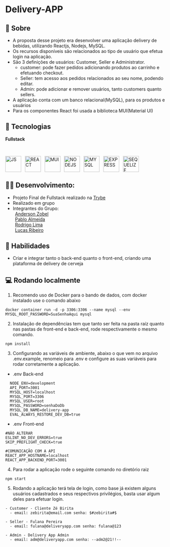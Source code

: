 # Delivery-APP 
## 📖 Sobre

- A proposta desse projeto era desenvolver uma aplicação delivery de bebidas, utilizando Reactjs, Nodejs, MySQL.<br>
- Os recursos disponíveis são relacionados ao tipo de usuário que efetua login na aplicação.<br>
- São 3 definições de usuários: Customer, Seller e Administrator.
  - customer: pode fazer pedidos adicionando produtos ao carrinho e efetuando checkout.
  - Seller: tem acesso aos pedidos relacionados ao seu nome, podendo editar.
  - Admin: pode adicionar e remover usuários, tanto customers quanto sellers.
- A aplicação conta com um banco relacional(MySQL), para os produtos e usuários<br>
- Para os componentes React foi usada a biblioteca MUI(Material UI)



## 🧰 Tecnologias  

**Fullstack**
<div style="display: inline_block"><br>
 
  <img align="center" alt="JS" width="50" src="https://cdn.jsdelivr.net/gh/devicons/devicon/icons/javascript/javascript-original.svg" />&nbsp;&nbsp;
  <img align="center" alt="REACT" width="50" src="https://cdn.jsdelivr.net/gh/devicons/devicon/icons/react/react-original.svg" />&nbsp;&nbsp;
  <img align="center" alt="MUI" width="50" src="https://cdn.jsdelivr.net/gh/devicons/devicon/icons/materialui/materialui-original.svg" />&nbsp;&nbsp;
  <img align="center" alt="NODEJS" width="50" src="https://cdn.jsdelivr.net/gh/devicons/devicon/icons/nodejs/nodejs-original.svg" />&nbsp;&nbsp;
  <img align="center" alt="MYSQL" width="50" src="https://cdn.jsdelivr.net/gh/devicons/devicon/icons/mysql/mysql-original.svg" />&nbsp;&nbsp;
  <img align="center" alt ="EXPRESS" width="50" src="https://cdn.jsdelivr.net/gh/devicons/devicon/icons/express/express-original.svg" />&nbsp;&nbsp;
  <img align="center" alt ="SEQUELIZE" width="50"  src="https://cdn.jsdelivr.net/gh/devicons/devicon/icons/sequelize/sequelize-original.svg" />&nbsp;&nbsp;
 
</div>

## 👷‍♂️ Desenvolvimento:
- Projeto Final de Fullstack realizado na [Trybe](https://www.betrybe.com/)<br>
- Realizado em grupo
- Integrantes do Grupo:<br>
&ensp;[Anderson Zobel](https://github.com/Anderson-Zobel)<br>
&ensp;[Pablo Almeida](https://github.com/pabloalmeidac)<br>
&ensp;[Rodrigo Lima](https://github.com/limarodrigoo)<br>
&ensp;[Lucas Ribeiro](https://github.com/lucaslol69)<br>

## 🏃 Habilidades
 - Criar e integrar tanto o back-end quanto o front-end, criando uma plataforma de delivery de cerveja

## 💻 Rodando localmente

1. Recomendo uso de Docker para o bando de dados, com docker instalado use o comando abaixo
```
docker container run -d -p 3306:3306 --name mysql --env MYSQL_ROOT_PASSWORD=SuaSenhaAqui mysql
```

2. Instalação de dependências tem que tanto ser feita na pasta raíz quanto nas pastas de front-end e back-end, rode respectivamente o mesmo comando.
```
npm install
```

3. Configurando as variáveis de ambiente, abaixo o que vem no arquivo .env.example, renomeio para .env e configure as suas variáveis para rodar corretamente a aplicação.

- .env Back-end
```
  NODE_ENV=development 
  API_PORT=3001
  MYSQL_HOST=localhost
  MYSQL_PORT=3306
  MYSQL_USER=root
  MYSQL_PASSWORD=senhaDoDb
  MYSQL_DB_NAME=delivery-app
  EVAL_ALWAYS_RESTORE_DEV_DB=true
```
- .env Front-end
```
#NÃO ALTERAR
ESLINT_NO_DEV_ERRORS=true
SKIP_PREFLIGHT_CHECK=true

#COMUNICAÇÃO COM A API
REACT_APP_HOSTNAME=localhost
REACT_APP_BACKEND_PORT=3001
```
4. Para rodar a aplicação rode o seguinte comando no diretório raiz
```
npm start
```

5. Rodando a aplicação terá tela de login, como base já existem alguns usuários cadastrados e seus respectivos privilégios, basta usar algum deles para efetuar login.
```
- Customer - Cliente Zé Birita
  - email: zebirita@email.com senha: $#zebirita#$

- Seller - Fulana Pereira
  - email: fulana@deliveryapp.com senha: fulana@123

- Admin - Delivery App Admin 
  - email: adm@deliveryapp.com senha: --adm2@21!!--
```

<!-- ## 💻 Deploy
 - [Delivery-APP]() -->

<!-- ## 📺 Preview do Projeto
![]() -->


